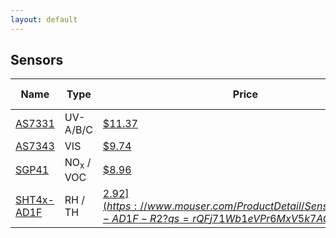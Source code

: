 ```yaml
---
layout: default
---
```


## Sensors

| Name | Type | Price | Voltage (V) |
| --- | --- | --- | --- |
| [AS7331](https://ams.com/as7331) | UV-A/B/C | [$11.37](https://www.mouser.com/ProductDetail/ams-OSRAM/AS7331-AQFT?qs=rQFj71Wb1eWlOxzFWeDWjA%3D%3D) | 3.3
| [AS7343](https://ams.com/as7343) | VIS | [$9.74](https://www.mouser.com/ProductDetail/ams-OSRAM/AS7343-DLGM?qs=MyNHzdoqoQIsEDkbthaOhQ%3D%3D) | 1.8
| [SGP41](https://sensirion.com/products/catalog/SGP41) | NO<sub>x</sub> / VOC | [$8.96](https://www.mouser.com/ProductDetail/Sensirion/SGP41-D-R4?qs=A6eO%252BMLsxmRqwfOE5NYPVA%3D%3D) | 3.3
| [SHT4x-AD1F](https://sensirion.com/products/catalog/SHT45-AD1F) | RH / TH | [$2.92](https://www.mouser.com/ProductDetail/Sensirion/SHT40-AD1F-R2?qs=rQFj71Wb1eVPr6MxV5k7AQ%3D%3D) / [$6.41](https://www.mouser.com/ProductDetail/Sensirion/SHT45-AD1F-R2?qs=rQFj71Wb1eW5UnD4WT8nwA%3D%3D) | 1.8 (?)